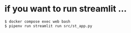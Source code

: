 
# if you want to run streamlit ...

```bash
$ docker compose exec web bash
$ pipenv run streamlit run src/st_app.py
```
